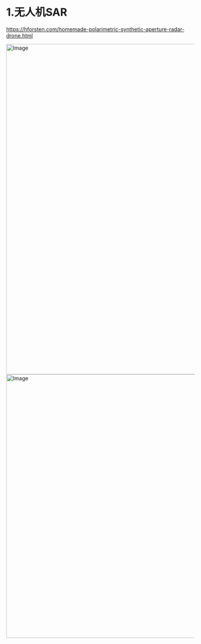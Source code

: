 # 1.无人机SAR
https://hforsten.com/homemade-polarimetric-synthetic-aperture-radar-drone.html

<img width="1494" height="883" alt="Image" src="https://github.com/user-attachments/assets/2fadc016-e999-4156-a7fc-f60eea5d00f2" />

<img width="721" height="705" alt="Image" src="https://github.com/user-attachments/assets/5b27e026-47e0-42ff-adc2-8c595edb8d89" />